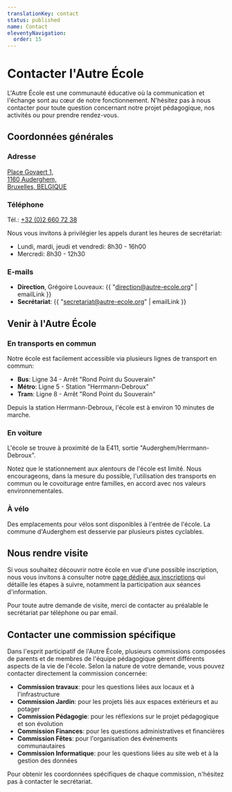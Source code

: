 ```yaml
---
translationKey: contact
status: published
name: Contact
eleventyNavigation:
  order: 15
---
```

# Contacter l'Autre École

L'Autre École est une communauté éducative où la communication et l'échange sont au cœur de notre fonctionnement. N'hésitez pas à nous contacter pour toute question concernant notre projet pédagogique, nos activités ou pour prendre rendez-vous.

## Coordonnées générales

### Adresse

[Place Govaert 1,  
1160 Auderghem,  
Bruxelles, BELGIQUE](https://maps.app.goo.gl/QB9vWySp2xD6QfHD9)

### Téléphone

Tél.: [+32 (0)2 660 72 38](tel:003226607238)

Nous vous invitons à privilégier les appels durant les heures de secrétariat:

- Lundi, mardi, jeudi et vendredi: 8h30 - 16h00
- Mercredi: 8h30 - 12h30

### E-mails

- **Direction**, Grégoire Louveaux: {{ "direction@autre-ecole.org" | emailLink }}
- **Secrétariat**: {{ "secretariat@autre-ecole.org" | emailLink }}

## Venir à l'Autre École

### En transports en commun

Notre école est facilement accessible via plusieurs lignes de transport en commun:

- **Bus**: Ligne 34 - Arrêt "Rond Point du Souverain"
- **Métro**: Ligne 5 - Station "Herrmann-Debroux"
- **Tram**: Ligne 8 - Arrêt "Rond Point du Souverain"

Depuis la station Herrmann-Debroux, l'école est à environ 10 minutes de marche.

### En voiture

L'école se trouve à proximité de la E411, sortie "Auderghem/Herrmann-Debroux".

Notez que le stationnement aux alentours de l'école est limité. Nous encourageons, dans la mesure du possible, l'utilisation des transports en commun ou le covoiturage entre familles, en accord avec nos valeurs environnementales.

### À vélo

Des emplacements pour vélos sont disponibles à l'entrée de l'école. La commune d'Auderghem est desservie par plusieurs pistes cyclables.

## Nous rendre visite

Si vous souhaitez découvrir notre école en vue d'une possible inscription, nous vous invitons à consulter notre [page dédiée aux inscriptions](/inscription/) qui détaille les étapes à suivre, notamment la participation aux séances d'information.

Pour toute autre demande de visite, merci de contacter au préalable le secrétariat par téléphone ou par email.

## Contacter une commission spécifique

Dans l'esprit participatif de l'Autre École, plusieurs commissions composées de parents et de membres de l'équipe pédagogique gèrent différents aspects de la vie de l'école. Selon la nature de votre demande, vous pouvez contacter directement la commission concernée:

- **Commission travaux**: pour les questions liées aux locaux et à l'infrastructure
- **Commission Jardin**: pour les projets liés aux espaces extérieurs et au potager
- **Commission Pédagogie**: pour les réflexions sur le projet pédagogique et son évolution
- **Commission Finances**: pour les questions administratives et financières
- **Commission Fêtes**: pour l'organisation des événements communautaires
- **Commission Informatique**: pour les questions liées au site web et à la gestion des données

Pour obtenir les coordonnées spécifiques de chaque commission, n'hésitez pas à contacter le secrétariat.
